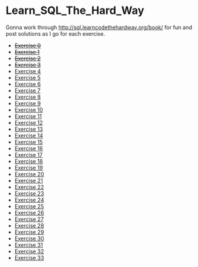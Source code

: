 Learn_SQL_The_Hard_Way
======================

Gonna work through http://sql.learncodethehardway.org/book/ for fun and post solutions as I go for each exercise.


- ~~[Exercise 0](http://sql.learncodethehardway.org/book/ex0.html)~~
- ~~[Exercise 1](http://sql.learncodethehardway.org/book/ex1.html)~~
- ~~[Exercise 2](http://sql.learncodethehardway.org/book/ex2.html)~~
- ~~[Exercise 3](http://sql.learncodethehardway.org/book/ex3.html)~~
- [Exercise 4](http://sql.learncodethehardway.org/book/ex4.html)
- [Exercise 5](http://sql.learncodethehardway.org/book/ex5.html)
- [Exercise 6](http://sql.learncodethehardway.org/book/ex6.html)
- [Exercise 7](http://sql.learncodethehardway.org/book/ex7.html)
- [Exercise 8](http://sql.learncodethehardway.org/book/ex8.html)
- [Exercise 9](http://sql.learncodethehardway.org/book/ex9.html)
- [Exercise 10](http://sql.learncodethehardway.org/book/ex10.html)
- [Exercise 11](http://sql.learncodethehardway.org/book/ex11.html)
- [Exercise 12](http://sql.learncodethehardway.org/book/ex12.html)
- [Exercise 13](http://sql.learncodethehardway.org/book/ex13.html)
- [Exercise 14](http://sql.learncodethehardway.org/book/ex14.html)
- [Exercise 15](http://sql.learncodethehardway.org/book/ex15.html)
- [Exercise 16](http://sql.learncodethehardway.org/book/ex16.html)
- [Exercise 17](http://sql.learncodethehardway.org/book/ex17.html)
- [Exercise 18](http://sql.learncodethehardway.org/book/ex18.html)
- [Exercise 19](http://sql.learncodethehardway.org/book/ex19.html)
- [Exercise 20](http://sql.learncodethehardway.org/book/ex20.html)
- [Exercise 21](http://sql.learncodethehardway.org/book/ex21.html)
- [Exercise 22](http://sql.learncodethehardway.org/book/ex22.html)
- [Exercise 23](http://sql.learncodethehardway.org/book/ex23.html)
- [Exercise 24](http://sql.learncodethehardway.org/book/ex24.html)
- [Exercise 25](http://sql.learncodethehardway.org/book/ex25.html)
- [Exercise 26](http://sql.learncodethehardway.org/book/ex26.html)
- [Exercise 27](http://sql.learncodethehardway.org/book/ex27.html)
- [Exercise 28](http://sql.learncodethehardway.org/book/ex28.html)
- [Exercise 29](http://sql.learncodethehardway.org/book/ex29.html)
- [Exercise 30](http://sql.learncodethehardway.org/book/ex30.html)
- [Exercise 31](http://sql.learncodethehardway.org/book/ex31.html)
- [Exercise 32](http://sql.learncodethehardway.org/book/ex32.html)
- [Exercise 33](http://sql.learncodethehardway.org/book/ex33.html)
